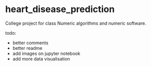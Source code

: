 # heart_disease_prediction

College project for class Numeric algorithms and numeric software.

todo:
  - better comments
  - better readme
  - add images on jupyter notebook
  - add more data visualisation
